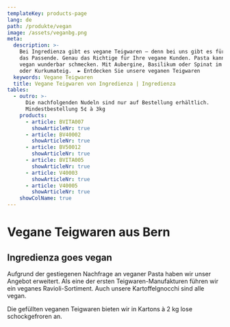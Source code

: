 ```yaml
---
templateKey: products-page
lang: de
path: /produkte/vegan
image: /assets/veganbg.png
meta:
  description: >-
    Bei Ingredienza gibt es vegane Teigwaren – denn bei uns gibt es für jeden
    das Passende. Genau das Richtige für Ihre vegane Kunden. Pasta kann auch
    vegan wunderbar schmecken. Mit Aubergine, Basilikum oder Spinat im Dinkel-
    oder Kurkumateig.  ► Entdecken Sie unsere veganen Teigwaren
  keywords: Vegane Teigwaren
  title: Vegane Teigwaren von Ingredienza | Ingredienza
tables:
  - outro: >-
      Die nachfolgenden Nudeln sind nur auf Bestellung erhältlich.
      Mindestbestellung 5¢ à 3kg
    products:
      - article: BVITA007
        showArticleNr: true
      - article: BV40002
        showArticleNr: true
      - article: BV50012
        showArticleNr: true
      - article: BVITA005
        showArticleNr: true
      - article: V40003
        showArticleNr: true
      - article: V40005
        showArticleNr: true
    showColName: true
---
```


# Vegane Teig&shy;waren aus Bern

## Ingredienza goes vegan

Aufgrund der gestiegenen Nachfrage an veganer Pasta haben wir unser Angebot
erweitert. Als eine der ersten Teigwaren-Manufakturen führen wir ein veganes
Ravioli-Sortiment. Auch unsere Kartoffelgnocchi sind alle vegan.

Die gefüllten veganen Teigwaren bieten wir in Kartons &agrave; 2 kg lose
schockgefroren an.
